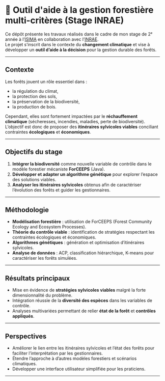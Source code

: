 # 🌳 Outil d'aide à la gestion forestière multi-critères (Stage INRAE)

Ce dépôt présente les travaux réalisés dans le cadre de mon stage de 2ᵉ année à l’[ISIMA](https://www.isima.fr/) en collaboration avec l’[INRAE](https://www.inrae.fr/).  
Le projet s’inscrit dans le contexte du **changement climatique** et vise à développer un **outil d’aide à la décision** pour la gestion durable des forêts.

---

##  Contexte

Les forêts jouent un rôle essentiel dans :
- la régulation du climat,
- la protection des sols,
- la préservation de la biodiversité,
- la production de bois.

Cependant, elles sont fortement impactées par le **réchauffement climatique** (sécheresses, incendies, maladies, perte de biodiversité).  
L’objectif est donc de proposer des **itinéraires sylvicoles viables** conciliant contraintes **écologiques** et **économiques**.

---

##  Objectifs du stage

1. **Intégrer la biodiversité** comme nouvelle variable de contrôle dans le modèle forestier mécaniste **ForCEEPS** (Java).  
2. **Développer et adapter un algorithme génétique** pour explorer l’espace des solutions viables.  
3. **Analyser les itinéraires sylvicoles** obtenus afin de caractériser l’évolution des forêts et guider les gestionnaires.

---

## Méthodologie

- **Modélisation forestière** : utilisation de ForCEEPS (Forest Community Ecology and Ecosystem Processes).  
- **Théorie du contrôle viable** : identification de stratégies respectant les contraintes écologiques et économiques.  
- **Algorithmes génétiques** : génération et optimisation d’itinéraires sylvicoles.  
- **Analyse de données** : ACP, classification hiérarchique, K-means pour caractériser les forêts simulées.  



---

## Résultats principaux

- Mise en évidence de **stratégies sylvicoles viables** malgré la forte dimensionnalité du problème.  
- Intégration réussie de la **diversité des espèces** dans les variables de contrôle.  
- Analyses multivariées permettant de relier **état de la forêt** et **contrôles appliqués**.  

---

##  Perspectives

- Améliorer le lien entre les itinéraires sylvicoles et l’état des forêts pour faciliter l’interprétation par les gestionnaires.  
- Étendre l’approche à d’autres modèles forestiers et scénarios climatiques.  
- Développer une interface utilisateur simplifiée pour les praticiens.  

---
